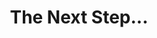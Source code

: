 ---
title: The Next Step...
layout: redirect
destination: /web/v4/
eleventyNavigation:
  title: The Next Step...
  key: getting-started-web-nextstep
  parent: getting-started-web
  order: 180
---